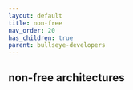 ```yaml
---
layout: default
title: non-free
nav_order: 20
has_children: true
parent: bullseye-developers
---
```


## non-free architectures
